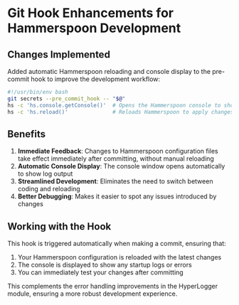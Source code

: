 # Git Hook Enhancements for Hammerspoon Development

## Changes Implemented

Added automatic Hammerspoon reloading and console display to the pre-commit hook to improve the development workflow:

```bash
#!/usr/bin/env bash
git secrets --pre_commit_hook -- "$@"
hs -c 'hs.console.getConsole()'  # Opens the Hammerspoon console to show logs
hs -c 'hs.reload()'              # Reloads Hammerspoon to apply changes
```

## Benefits

1. **Immediate Feedback**: Changes to Hammerspoon configuration files take effect immediately after committing, without manual reloading
2. **Automatic Console Display**: The console window opens automatically to show log output
3. **Streamlined Development**: Eliminates the need to switch between coding and reloading
4. **Better Debugging**: Makes it easier to spot any issues introduced by changes

## Working with the Hook

This hook is triggered automatically when making a commit, ensuring that:
1. Your Hammerspoon configuration is reloaded with the latest changes
2. The console is displayed to show any startup logs or errors
3. You can immediately test your changes after committing

This complements the error handling improvements in the HyperLogger module, ensuring a more robust development experience. 
